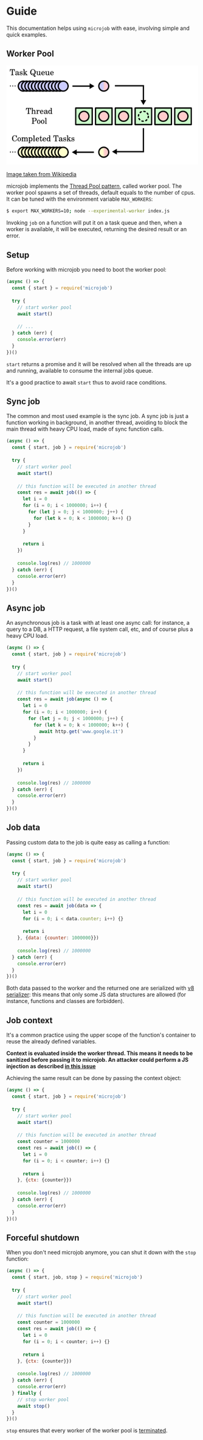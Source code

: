 # Guide
This documentation helps using `microjob` with ease, involving simple and quick examples.

## Worker Pool
![Worker Pool](public/worker-pool.png "Worker Pool")

[Image taken from Wikipedia](https://en.wikipedia.org/wiki/Thread_pool#/media/File:Thread_pool.svg)

microjob implements the [Thread Pool pattern](https://en.wikipedia.org/wiki/Thread_pool), called worker pool.
The worker pool spawns a set of threads, default equals to the number of cpus.
It can be tuned with the environment variable `MAX_WORKERS`:

```bash
$ export MAX_WORKERS=10; node --experimental-worker index.js
```

Invoking `job` on a function will put it on a task queue and then, when a worker is available, it will be executed, returning the desired result or an error.

## Setup
Before working with microjob you need to boot the worker pool:

```js
(async () => {
  const { start } = require('microjob')

  try {
    // start worker pool
    await start()

    // ...
  } catch (err) {
    console.error(err)
  }
})()
```

`start` returns a promise and it will be resolved when all the threads are up and running, available to consume the internal jobs queue.

It's a good practice to await `start` thus to avoid race conditions.

## Sync job
The common and most used example is the sync job.
A sync job is just a function working in background, in another thread, avoiding to block the main thread with heavy CPU load, made of sync function calls.

```js
(async () => {
  const { start, job } = require('microjob')

  try {
    // start worker pool
    await start()

    // this function will be executed in another thread
    const res = await job(() => {
      let i = 0
      for (i = 0; i < 1000000; i++) {
        for (let j = 0; j < 1000000; j++) {
          for (let k = 0; k < 1000000; k++) {}
        }
      }

      return i
    })

    console.log(res) // 1000000
  } catch (err) {
    console.error(err)
  }
})()
```

## Async job
An asynchronous job is a task with at least one async call: for instance, a query to a DB, a HTTP request, a file system call, etc, and of course plus a heavy CPU load.

```js
(async () => {
  const { start, job } = require('microjob')

  try {
    // start worker pool
    await start()

    // this function will be executed in another thread
    const res = await job(async () => {
      let i = 0
      for (i = 0; i < 1000000; i++) {
        for (let j = 0; j < 1000000; j++) {
          for (let k = 0; k < 1000000; k++) {
            await http.get('www.google.it')
          }
        }
      }

      return i
    })

    console.log(res) // 1000000
  } catch (err) {
    console.error(err)
  }
})()
```

## Job data
Passing custom data to the job is quite easy as calling a function:

```js
(async () => {
  const { start, job } = require('microjob')

  try {
    // start worker pool
    await start()

    // this function will be executed in another thread
    const res = await job(data => {
      let i = 0
      for (i = 0; i < data.counter; i++) {}

      return i
    }, {data: {counter: 1000000}})

    console.log(res) // 1000000
  } catch (err) {
    console.error(err)
  }
})()
```

Both data passed to the worker and the returned one are serialized with [v8 serializer](https://nodejs.org/api/v8.html#v8_v8_serialize_value): this means that only some JS data structures are allowed (for instance, functions and classes are forbidden).

## Job context
It's a common practice using the upper scope of the function's container to reuse the already defined variables.

**Context is evaluated inside the worker thread. This means it needs to be sanitized before passing it to microjob.
An attacker could perform a JS injection as described [in this issue](https://github.com/wilk/microjob/issues/2)**

Achieving the same result can be done by passing the context object:

```js
(async () => {
  const { start, job } = require('microjob')

  try {
    // start worker pool
    await start()

    // this function will be executed in another thread
    const counter = 1000000
    const res = await job(() => {
      let i = 0
      for (i = 0; i < counter; i++) {}

      return i
    }, {ctx: {counter}})

    console.log(res) // 1000000
  } catch (err) {
    console.error(err)
  }
})()
```

## Forceful shutdown
When you don't need microjob anymore, you can shut it down with the `stop` function:

```js
(async () => {
  const { start, job, stop } = require('microjob')

  try {
    // start worker pool
    await start()

    // this function will be executed in another thread
    const counter = 1000000
    const res = await job(() => {
      let i = 0
      for (i = 0; i < counter; i++) {}

      return i
    }, {ctx: {counter}})

    console.log(res) // 1000000
  } catch (err) {
    console.error(err)
  } finally {
    // stop worker pool
    await stop()
  }
})()
```

`stop` ensures that every worker of the worker pool is [terminated](https://nodejs.org/api/worker_threads.html#worker_threads_worker_terminate_callback).
